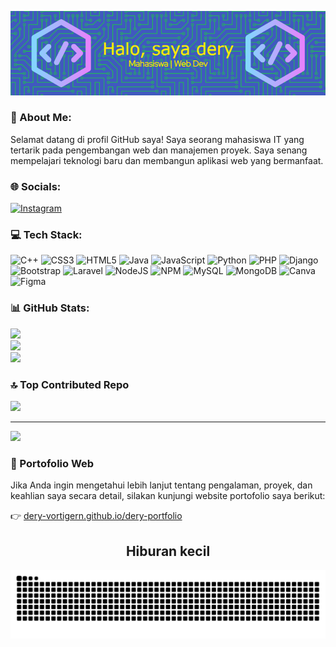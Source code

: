 ![dery-vortigern](img/header-profil.png)
### 💫 About Me:
Selamat datang di profil GitHub saya! Saya seorang mahasiswa IT yang tertarik pada pengembangan web dan manajemen proyek. Saya senang mempelajari teknologi baru dan membangun aplikasi web yang bermanfaat.


### 🌐 Socials:
[![Instagram](https://img.shields.io/badge/Instagram-%23E4405F.svg?logo=Instagram&logoColor=white)](https://instagram.com/dery084) 

### 💻 Tech Stack:
![C++](https://img.shields.io/badge/c++-%2300599C.svg?style=for-the-badge&logo=c%2B%2B&logoColor=white) ![CSS3](https://img.shields.io/badge/css3-%231572B6.svg?style=for-the-badge&logo=css3&logoColor=white) ![HTML5](https://img.shields.io/badge/html5-%23E34F26.svg?style=for-the-badge&logo=html5&logoColor=white) ![Java](https://img.shields.io/badge/java-%23ED8B00.svg?style=for-the-badge&logo=openjdk&logoColor=white) ![JavaScript](https://img.shields.io/badge/javascript-%23323330.svg?style=for-the-badge&logo=javascript&logoColor=%23F7DF1E) ![Python](https://img.shields.io/badge/python-3670A0?style=for-the-badge&logo=python&logoColor=ffdd54) ![PHP](https://img.shields.io/badge/php-%23777BB4.svg?style=for-the-badge&logo=php&logoColor=white) ![Django](https://img.shields.io/badge/django-%23092E20.svg?style=for-the-badge&logo=django&logoColor=white) ![Bootstrap](https://img.shields.io/badge/bootstrap-%238511FA.svg?style=for-the-badge&logo=bootstrap&logoColor=white) ![Laravel](https://img.shields.io/badge/laravel-%23FF2D20.svg?style=for-the-badge&logo=laravel&logoColor=white) ![NodeJS](https://img.shields.io/badge/node.js-6DA55F?style=for-the-badge&logo=node.js&logoColor=white) ![NPM](https://img.shields.io/badge/NPM-%23CB3837.svg?style=for-the-badge&logo=npm&logoColor=white) ![MySQL](https://img.shields.io/badge/mysql-4479A1.svg?style=for-the-badge&logo=mysql&logoColor=white) ![MongoDB](https://img.shields.io/badge/MongoDB-%234ea94b.svg?style=for-the-badge&logo=mongodb&logoColor=white) ![Canva](https://img.shields.io/badge/Canva-%2300C4CC.svg?style=for-the-badge&logo=Canva&logoColor=white) ![Figma](https://img.shields.io/badge/figma-%23F24E1E.svg?style=for-the-badge&logo=figma&logoColor=white)
### 📊 GitHub Stats:
![](https://github-readme-stats.vercel.app/api?username=dery-vortigern&theme=dark&hide_border=false&include_all_commits=false&count_private=false)<br/>
![](https://nirzak-streak-stats.vercel.app/?user=dery-vortigern&theme=dark&hide_border=false)<br/>
![](https://github-readme-stats.vercel.app/api/top-langs/?username=dery-vortigern&theme=dark&hide_border=false&include_all_commits=false&count_private=false&layout=compact)

### 🔝 Top Contributed Repo
![](https://github-contributor-stats.vercel.app/api?username=dery-vortigern&limit=5&theme=nightowl&combine_all_yearly_contributions=true)

---
[![](https://visitcount.itsvg.in/api?id=dery-vortigern&icon=0&color=0)](https://visitcount.itsvg.in)

### 🚀 Portofolio Web

Jika Anda ingin mengetahui lebih lanjut tentang pengalaman, proyek, dan keahlian saya secara detail, silakan kunjungi website portofolio saya berikut:

👉 [dery-vortigern.github.io/dery-portfolio](https://dery-vortigern.github.io/dery-portfolio/)

<h2 align="center">Hiburan kecil</h2>


<picture>
  <source media="(prefers-color-scheme: dark)" srcset="https://raw.githubusercontent.com/dery-vortigern/dery-vortigern/output/pacman-contribution-graph-dark.svg">
  <source media="(prefers-color-scheme: light)" srcset="https://raw.githubusercontent.com/dery-vortigern/dery-vortigern/output/pacman-contribution-graph.svg">
</picture>


<img src="https://raw.githubusercontent.com/dery-vortigern/dery-vortigern/output/snake.svg" alt="Snake animation" />

###
<!-- Proudly created with GPRM ( https://gprm.itsvg.in ) -->